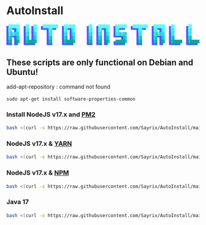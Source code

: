 # AutoInstall
![logo](https://raw.githubusercontent.com/Sayrix/AutoInstall/main/img/logo.png)

## These scripts are only functional on Debian and Ubuntu!

add-apt-repository : command not found

```sudo apt-get install software-properties-common```

### Install NodeJS v17.x and [PM2](https://pm2.io)
```sh
bash <(curl -s https://raw.githubusercontent.com/Sayrix/AutoInstall/main/nodejs17.x-pm2.sh)
```

### NodeJS v17.x & [YARN](https://npmjs.com)
```sh
bash <(curl -s https://raw.githubusercontent.com/Sayrix/AutoInstall/main/nodejs17.x-yarn.sh)
```

### NodeJS v17.x & [NPM](https://npmjs.com)
```sh
bash <(curl -s https://raw.githubusercontent.com/Sayrix/AutoInstall/main/nodejs17.x.sh)
```

### Java 17
```sh
bash <(curl -s https://raw.githubusercontent.com/Sayrix/AutoInstall/main/java17.sh)
```
